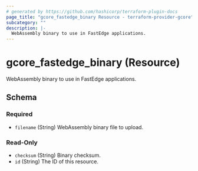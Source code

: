 ```yaml
---
# generated by https://github.com/hashicorp/terraform-plugin-docs
page_title: "gcore_fastedge_binary Resource - terraform-provider-gcore"
subcategory: ""
description: |-
  WebAssembly binary to use in FastEdge applications.
---
```


# gcore_fastedge_binary (Resource)

WebAssembly binary to use in FastEdge applications.



<!-- schema generated by tfplugindocs -->
## Schema

### Required

- `filename` (String) WebAssembly binary file to upload.

### Read-Only

- `checksum` (String) Binary checksum.
- `id` (String) The ID of this resource.
